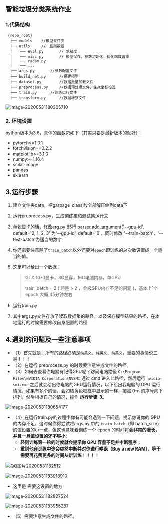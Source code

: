 ## 智能垃圾分类系统作业

### 1.代码结构

```
 {repo_root}
  ├── models	//模型文件夹
  ├── utils		//一些函数包
  |   ├── eval.py		// 求精度
  │   ├── misc.py		// 模型保存，参数初始化，优化函数选择
  │   ├── radam.py
  │   └── ...
  ├── args.py		//参数配置文件
  ├── build_net.py		//搭建模型
  ├── dataset.py		//数据批量加载文件
  ├── preprocess.py		//数据预处理文件，生成坐标标签
  ├── train.py		//训练运行文件
  ├── transform.py		//数据增强文件
```

![image-20200531180305710](C:\Users\42543\AppData\Roaming\Typora\typora-user-images\image-20200531180305710.png)

### 2. 环境设置

python版本为3.6，具体的函数包如下（其实只要是最新版本的就好）：

* pytorch>=1.0.1
* torchvision==0.2.2
* matplotlib>=3.1.0
* numpy>=1.16.4
* scikit-image
* pandas
* sklearn

## 3.运行步骤

1. 建立文件夹data，把garbage_classify全部解压缩到data下

2. 运行preprocess.py，生成训练集和测试集运行文

3. 单张显卡的话，修改arg.py 85行 parser.add_argument('--gpu-id', default='0, 1, 2, 3' 为'--gpu-id', default='0'，同时修改 '--train-batch'，'--test-batch'为适当的数字

4. 你还需要注意除了`train_batch`以外还要对`epoch`即训练的总次数设置成一个适当的值。

5. 这里可以给出一个数据：

   > GTX 1070显卡，8G显存，16G电脑内存，单GPU
   >
   > train_batch = 2 ( 若是 > 2 ，会报GPU内存不足的问题 )，基本上1个 epoch 大概 45分钟左右

6. 运行train.py

7. 其中args.py文件存放了读取数据集的路径，以及保存模型结果的路径，在本地运行的时候需要修改自身配置的路径

## 4.遇到的问题及一些注意事项

* （1）首先就是，所有的路径必须是`纯英文`、`纯英文`、`纯英文`，重要的事情说三遍！！！
* （2）在运行 preprocess.py 的时候要注意生成文件的路径。
* （3）如何去查看你电脑有记得GPU呢？访问电脑路径 `C:\Program Files\NVIDIA Corporation\NVSMI` 通过 cmd 进入此路径，然后运行 `nvidia-smi.exe` 之后就会给出你电脑的GPU运行情况，以下给出我电脑的 GPU 运行情况，如果有多个的话，会如橘黄色框框中显示的一样，按照 0-n 的序号向下排列，然后根据自己的情况，操作 **运行步骤-3**。

![image-20200531180654177](C:\Users\42543\AppData\Roaming\Typora\typora-user-images\image-20200531180654177.png)

* （4）在运行train.py的过程中你有可能会遇到一下问题，提示你说你的 GPU 的内存不足。这时候你得尝试将args.py 中的 `train_batch`（即 batch_size） 的值设置的小一点，但这也意味着训练一个 epoch 的时间将会**非常的漫长，并且一旦值设置的还不够小:**
  * **轻则训练第一轮的时候就会提示你 GPU 容量不足并中断程序；**
  * **重则他在训练中途会突然中断并对你进行嘲讽（Buy a new RAM），等于需要再花费更多的时间从新训练！！！！**

![QQ图片20200531182512](C:\Users\42543\Desktop\QQ图片20200531182512.png)

![image-20200531183918910](C:\Users\42543\AppData\Roaming\Typora\typora-user-images\image-20200531183918910.png)

* 这里是 需要这设置的地方

![image-20200531182827524](C:\Users\42543\AppData\Roaming\Typora\typora-user-images\image-20200531182827524.png)

![image-20200531183955287](C:\Users\42543\AppData\Roaming\Typora\typora-user-images\image-20200531183955287.png)

* （5）需要注意生成文件的路径。